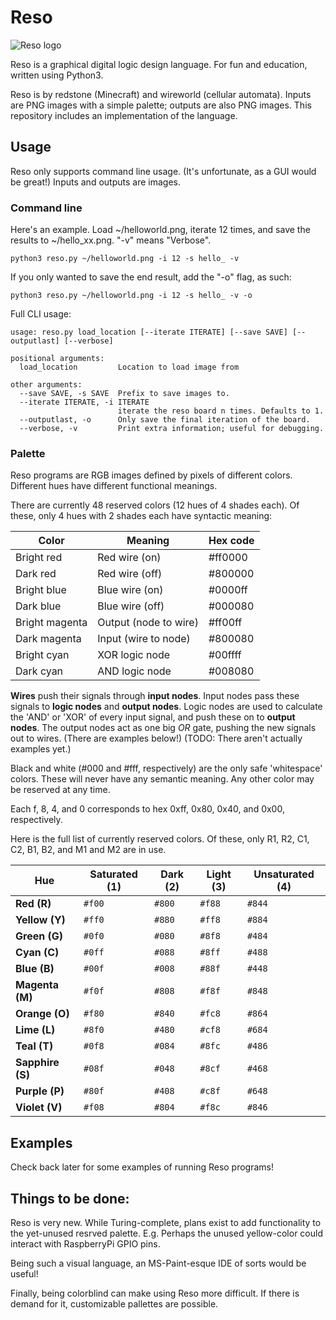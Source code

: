 # Reso
![Reso logo](https://github.com/tpepin96/reso/blob/master/reso_logo.gif)

Reso is a graphical digital logic design language. For fun and education, written using Python3.

Reso is by redstone (Minecraft) and wireworld (cellular automata). Inputs are PNG images with a simple palette; outputs are also PNG images. This repository includes an implementation of the language. 

## Usage

Reso only supports command line usage. (It's unfortunate, as a GUI would be great!) Inputs and outputs are images.

### Command line

Here's an example. Load ~/helloworld.png, iterate 12 times, and save the results to ~/hello_xx.png. "-v" means "Verbose".

```
python3 reso.py ~/helloworld.png -i 12 -s hello_ -v
```

If you only wanted to save the end result, add the "-o" flag, as such:

```
python3 reso.py ~/helloworld.png -i 12 -s hello_ -v -o
```

Full CLI usage:

```
usage: reso.py load_location [--iterate ITERATE] [--save SAVE] [--outputlast] [--verbose]    

positional arguments:
  load_location         Location to load image from

other arguments:
  --save SAVE, -s SAVE  Prefix to save images to.
  --iterate ITERATE, -i ITERATE
                        iterate the reso board n times. Defaults to 1.
  --outputlast, -o      Only save the final iteration of the board.
  --verbose, -v         Print extra information; useful for debugging.

```

### Palette

Reso programs are RGB images defined by pixels of different colors. Different hues have different functional meanings.

There are currently 48 reserved colors (12 hues of 4 shades each). Of these, only 4 hues with 2 shades each have syntactic meaning:

| Color          | Meaning               | Hex code |
| ---            | ---                   | ---      |
| Bright red     | Red wire (on)         | #ff0000  |
| Dark red       | Red wire (off)        | #800000  |
| Bright blue    | Blue wire (on)        | #0000ff  |
| Dark blue      | Blue wire (off)       | #000080  |
| Bright magenta | Output (node to wire) | #ff00ff  |
| Dark magenta   | Input (wire to node)  | #800080  |
| Bright cyan    | XOR logic node        | #00ffff  |
| Dark cyan      | AND logic node        | #008080  |

**Wires** push their signals through **input nodes**. Input nodes pass these signals to **logic nodes** and **output nodes**. Logic nodes are used to calculate the 'AND' or 'XOR' of every input signal, and push these on to **output nodes**. The output nodes act as one big *OR* gate, pushing the new signals out to wires. (There are examples below!) (TODO: There aren't actually examples yet.)

Black and white (#000 and #fff, respectively) are the only safe 'whitespace' colors. These will never have any semantic meaning. Any other color may be reserved at any time.

Each f, 8, 4, and 0 corresponds to hex 0xff, 0x80, 0x40, and 0x00, respectively.

Here is the full list of currently reserved colors. Of these, only R1, R2, C1, C2, B1, B2, and M1 and M2 are in use.

| Hue             | Saturated (1)    | Dark (2)  | Light (3)     | Unsaturated (4)   |
| ---             | ---              | ---       | ---           | ---               |
| **Red (R)**     | ```#f00```       | ```#800```| ```#f88```    | ```#844```        |
| **Yellow (Y)**  | ```#ff0```       | ```#880```| ```#ff8```    | ```#884```        |
| **Green (G)**   | ```#0f0```       | ```#080```| ```#8f8```    | ```#484```        |
| **Cyan (C)**    | ```#0ff```       | ```#088```| ```#8ff```    | ```#488```        |
| **Blue (B)**    | ```#00f```       | ```#008```| ```#88f```    | ```#448```        |
| **Magenta (M)** | ```#f0f```       | ```#808```| ```#f8f```    | ```#848```        |
| **Orange (O)**    | ```#f80```       | ```#840```| ```#fc8```    | ```#864```        |
| **Lime (L)**      | ```#8f0```       | ```#480```| ```#cf8```    | ```#684```        |
| **Teal (T)**      | ```#0f8```       | ```#084```| ```#8fc```    | ```#486```        |
| **Sapphire (S)**  | ```#08f```       | ```#048```| ```#8cf```    | ```#468```        |
| **Purple (P)**    | ```#80f```       | ```#408```| ```#c8f```    | ```#648```        |
| **Violet (V)**    | ```#f08```       | ```#804```| ```#f8c```    | ```#846```        |

## Examples

Check back later for some examples of running Reso programs!

## Things to be done:

Reso is very new. While Turing-complete, plans exist to add functionality to the yet-unused resrved palette. E.g. Perhaps the unused yellow-color could interact with RaspberryPi GPIO pins.

Being such a visual language, an MS-Paint-esque IDE of sorts would be useful!

Finally, being colorblind can make using Reso more difficult. If there is demand for it, customizable pallettes are possible.

